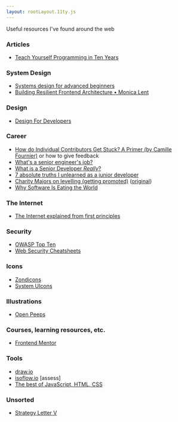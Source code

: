 ```yaml
---
layout: rootLayout.11ty.js
---
```


Useful resources I've found around the web

### Articles

- [Teach Yourself Programming in Ten Years](https://norvig.com/21-days.html)

### System Design

- [Systems design for advanced beginners](https://robertheaton.com/2020/04/06/systems-design-for-advanced-beginners/)
- [Building Resilient Frontend Architecture • Monica Lent](https://www.youtube.com/watch?v=TqfbAXCCVwE)

### Design

- [Design For Developers](https://www.slideshare.net/Wolfr/design-for-developersonlineversionlong)

### Career

- [How do Individual Contributors Get Stuck? A Primer (by Camille Fournier)](https://www.elidedbranches.com/2017/01/how-do-individual-contributors-get.html) or how to give feedback
- [What's a senior engineer's job?](https://jvns.ca/blog/senior-engineer/)
- [What is a Senior Developer *Really*?](https://dev.to/themarcba/what-is-a-senior-developer-really-59dg)
- [7 absolute truths I unlearned as a junior developer](https://monicalent.com/blog/2019/06/03/absolute-truths-unlearned-as-junior-developer/)
- [Charity Majors on levelling (getting promoted)](https://threadreaderapp.com/thread/1303233899422605314.html) ([original](https://twitter.com/mipsytipsy/status/1303233899422605314))
- [Why Software Is Eating the World](https://a16z.com/2011/08/20/why-software-is-eating-the-world/)

### The Internet

- [The Internet explained from first principles](https://explained-from-first-principles.com/internet)

### Security

- [OWASP Top Ten](https://owasp.org/www-project-top-ten/)
- [Web Security Cheatsheets](https://pragmaticwebsecurity.com/cheatsheets.html)

### Icons

- [Zondicons](https://www.zondicons.com/)
- [System UIcons](https://systemuicons.com/)

### Illustrations

- [Open Peeps](https://www.openpeeps.com/)

### Courses, learning resources, etc.

- [Frontend Mentor](https://www.frontendmentor.io/)

### Tools

- [draw.io](app.diagrams.net)
- [isoflow.io](https://isoflow.io/) [assess]
- [The best of JavaScript, HTML, CSS](https://bestofjs.org/)

### Unsorted

- [Strategy Letter V](https://www.joelonsoftware.com/2002/06/12/strategy-letter-v/)